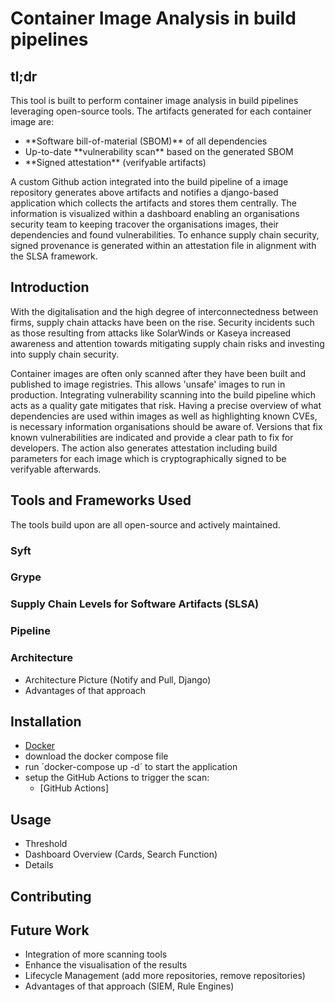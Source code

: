 # Container Image Analysis in build pipelines

## tl;dr
This tool is built to perform container image analysis in build pipelines leveraging open-source tools. The artifacts generated for each container image are:
<ul>
    <li> **Software bill-of-material (SBOM)** of all dependencies
    <li> Up-to-date **vulnerability scan** based on the generated SBOM
    <li> **Signed attestation** (verifyable artifacts)
</ul>
A custom Github action integrated into the build pipeline of a image repository generates above artifacts and notifies a django-based application which collects the artifacts and stores them centrally. The information is visualized within a dashboard enabling an organisations security team to keeping tracover the organisations images, their dependencies and found vulnerabilities. To enhance supply chain security, signed provenance is generated within an attestation file in alignment with the SLSA framework.

## Introduction
With the digitalisation and the high degree of interconnectedness between firms, supply chain attacks have been on the rise. Security incidents such as those resulting from attacks like SolarWinds or Kaseya increased awareness and attention towards mitigating supply chain risks and investing into supply chain security.

Container images are often only scanned after they have been built and published to image registries. This allows 'unsafe' images to run in production. Integrating vulnerability scanning into the build pipeline which acts as a quality gate mitigates that risk. Having a precise overview of what dependencies are used within images as well as highlighting known CVEs, is necessary information organisations should be aware of. Versions that fix known vulnerabilities are indicated and provide a clear path to fix for developers. 
The action also generates attestation including build parameters for each image which is cryptographically signed to be verifyable afterwards.

## Tools and Frameworks Used
The tools build upon are all open-source and actively maintained.

### Syft

### Grype

### Supply Chain Levels for Software Artifacts (SLSA)

### Pipeline

### Architecture
- Architecture Picture (Notify and Pull, Django)
- Advantages of that approach


## Installation
- [Docker](https://www.docker.com/)
- download the docker compose file
- run ´docker-compose up -d´ to start the application
- setup the GitHub Actions to trigger the scan:
    - [GitHub Actions]

## Usage
- Threshold
- Dashboard Overview (Cards, Search Function)
- Details

## Contributing

## Future Work
- Integration of more scanning tools
- Enhance the visualisation of the results
- Lifecycle Management (add more repositories, remove repositories)
- Advantages of that approach (SIEM, Rule Engines)
